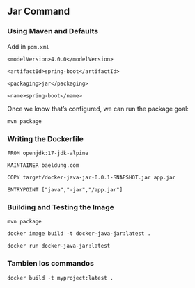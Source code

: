 ## Jar Command


### Using Maven and Defaults

Add in `pom.xml`

`<modelVersion>4.0.0</modelVersion>`

`<artifactId>spring-boot</artifactId>`

`<packaging>jar</packaging>`

`<name>spring-boot</name>`

Once we know that’s configured, we can run the package goal:

`mvn package`


### Writing the Dockerfile

`FROM openjdk:17-jdk-alpine`

`MAINTAINER baeldung.com`

`COPY target/docker-java-jar-0.0.1-SNAPSHOT.jar app.jar`

`ENTRYPOINT ["java","-jar","/app.jar"]`


### Building and Testing the Image 

`mvn package`

`docker image build -t docker-java-jar:latest .`

`docker run docker-java-jar:latest`


### Tambien los commandos 

`docker build -t myproject:latest . `
